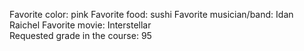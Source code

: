 Favorite color: pink 
Favorite food: sushi
Favorite musician/band: Idan Raichel 
Favorite movie: Interstellar 	
Requested grade in the course: 95
